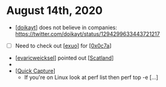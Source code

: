 # August 14th, 2020
- [[doikayt]] does not believe in companies: https://twitter.com/doikayt/status/1294299633443721217
- [ ] Need to check out [[exuo]] for [[0x0c7a]]
- [[evaricweicksel]] pointed out [[Scatland]]
- 
- [[Quick Capture]]
    - If you're on Linux look at
  perf list 
then
  perf top -e [...]



[//begin]: # "Autogenerated link references for markdown compatibility"
[doikayt]: ../doikayt "Doikayt"
[exuo]: ../exuo "exuo"
[0x0c7a]: ../0x0c7a "0x0c7a"
[evaricweicksel]: ../evaricweicksel "Evaricweicksel"
[Scatland]: ../scatland "Scatland"
[Quick Capture]: ../quick-capture "Quick Capture"
[//end]: # "Autogenerated link references"